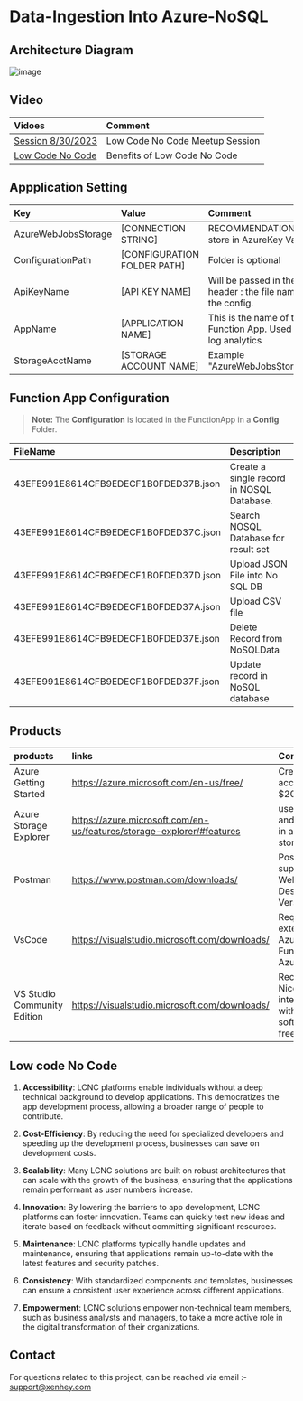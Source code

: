 # Data-Ingestion Into Azure-NoSQL

## Architecture Diagram 
![image](https://github.com/oigbokwe73/Data-Ingestion-IntoAzure-NoSQL/assets/15838780/ca75d3de-9b95-4a53-8780-d366f2cbb3e7)

## Video
|Vidoes|Comment|
|:----|:----|
|[Session 8/30/2023](https://pbsdatastore.blob.core.windows.net/training/TrainingInfo/video1348817669.mp4?sp=r&st=2023-08-31T16:01:30Z&se=2024-09-01T00:01:30Z&spr=https&sv=2022-11-02&sr=b&sig=Axnb6zIJOLHi4L%2F0BOZt0Qc7lmj0T0Xv8y%2FXb6j8yok%3D)| Low Code No Code Meetup Session|
|[Low Code No Code](https://www.xenhey.com/api/GetFiling/614000248898)| Benefits of Low Code No Code|






## Appplication Setting 

|Key|Value | Comment|
|:----|:----|:----|
|AzureWebJobsStorage|[CONNECTION STRING]|RECOMMENDATION :  store in AzureKey Vault.|
|ConfigurationPath| [CONFIGURATION FOLDER PATH] |Folder is optional
|ApiKeyName|[API KEY NAME]|Will be passed in the header  :  the file name of the config.
|AppName| [APPLICATION NAME]| This is the name of the Function App. Used in log analytics|
|StorageAcctName|[STORAGE ACCOUNT NAME]|Example  "AzureWebJobsStorage"|

## Function App  Configuration 

> **Note:** The **Configuration** is located in the  FunctionApp  in a **Config** Folder.

|FileName|Description|
|:----|:----|
|43EFE991E8614CFB9EDECF1B0FDED37B.json| Create a single record in  NOSQL Database.|
|43EFE991E8614CFB9EDECF1B0FDED37C.json| Search NOSQL Database for result set|
|43EFE991E8614CFB9EDECF1B0FDED37D.json| Upload JSON File into No SQL DB|
|43EFE991E8614CFB9EDECF1B0FDED37A.json| Upload CSV file|
|43EFE991E8614CFB9EDECF1B0FDED37E.json| Delete Record from NoSQLData|
|43EFE991E8614CFB9EDECF1B0FDED37F.json| Update record in NoSQL database|


  
## Products

|products|links|Comments|
|:----|:----|:----|
|Azure Getting Started |https://azure.microsoft.com/en-us/free/| Create free account + $200 in Credit|
|Azure Storage Explorer|https://azure.microsoft.com/en-us/features/storage-explorer/#features|useful view and query data in azure table storage|
|Postman|https://www.postman.com/downloads/|Postman supports the Web or Desktop Version|
|VsCode| https://visualstudio.microsoft.com/downloads/ |  Required extensions. Azure Functions, Azure Account
|VS Studio Community Edition |https://visualstudio.microsoft.com/downloads/| Recommended. Nice intergration with Azure. software is free.

## Low code No Code
1. **Accessibility**: LCNC platforms enable individuals without a deep technical background to develop applications. This democratizes the app development process, allowing a broader range of people to contribute.

2. **Cost-Efficiency**: By reducing the need for specialized developers and speeding up the development process, businesses can save on development costs.

3. **Scalability**: Many LCNC solutions are built on robust architectures that can scale with the growth of the business, ensuring that the applications remain performant as user numbers increase.

4. **Innovation**: By lowering the barriers to app development, LCNC platforms can foster innovation. Teams can quickly test new ideas and iterate based on feedback without committing significant resources.

5. **Maintenance**: LCNC platforms typically handle updates and maintenance, ensuring that applications remain up-to-date with the latest features and security patches.

6. **Consistency**: With standardized components and templates, businesses can ensure a consistent user experience across different applications.

10. **Empowerment**: LCNC solutions empower non-technical team members, such as business analysts and managers, to take a more active role in the digital transformation of their organizations.

## Contact
  
For questions related to this project, can be reached via email :- support@xenhey.com
